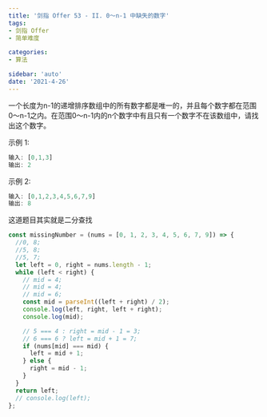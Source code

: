 ```yaml
---
title: '剑指 Offer 53 - II. 0～n-1 中缺失的数字'
tags:
- 剑指 Offer
- 简单难度

categories:
- 算法

sidebar: 'auto'
date: '2021-4-26'
---
```


一个长度为n-1的递增排序数组中的所有数字都是唯一的，并且每个数字都在范围0～n-1之内。在范围0～n-1内的n个数字中有且只有一个数字不在该数组中，请找出这个数字。

示例 1:

```javascript
输入: [0,1,3]
输出: 2
```

示例 2:

```javascript
输入: [0,1,2,3,4,5,6,7,9]
输出: 8
```

这道题目其实就是二分查找


```javascript
const missingNumber = (nums = [0, 1, 2, 3, 4, 5, 6, 7, 9]) => {
  //0, 8;
  //5, 8;
  //5, 7;
  let left = 0, right = nums.length - 1;
  while (left < right) {
    // mid = 4;
    // mid = 4;
    // mid = 6;
    const mid = parseInt((left + right) / 2);
    console.log(left, right, left + right);
    console.log(mid);

    // 5 === 4 : right = mid - 1 = 3;
    // 6 === 6 ? left = mid + 1 = 7;
    if (nums[mid] === mid) {
      left = mid + 1;
    } else {
      right = mid - 1;
    }
  }
  return left;
  // console.log(left);
};
```
